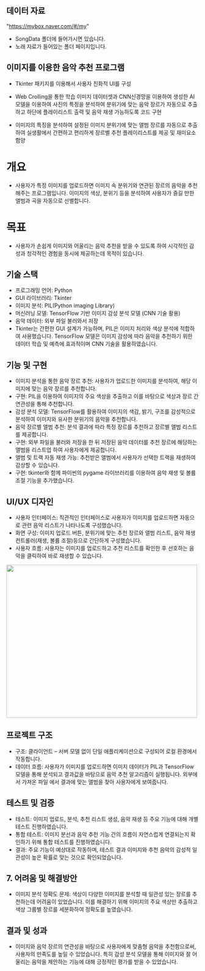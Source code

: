 ## 데이터 자료
"https://mybox.naver.com/#/my"
- SongData 폴더에 들어가시면 있습니다.
- 노래 자료가 들어있는 폴더 페이지입니다. 

## 이미지를 이용한 음악 추천 프로그램 ##
- Tkinter 패키지를 이용해서 사용자 친화적 UI를 구성
- Web Crolling을 통한 학습 이미지 데이터셋과 CNN신경망을 이용하여 생성한 AI 모델을 이용하여 사진의 특징을 분석하여 분위기에 맞는 음악 장르가 자동으로 추출하고 하단에 플레이리스트 출력 및 음악 재생 가능하도록 코드 구현

- 이미지의 특징을 분석하여 설정된 이미지 분위기에 맞는 앨범 장르를 자동으로 추출하여 실생활에서 간편하고 편리하게 장르별 추천 플레이리스트를 제공 및 재미요소 함양

# 개요
- 사용자가 특정 이미지를 업로드하면 이미지 속 분위기와 연관된 장르의 음악을 추천해주는 프로그램입니다. 이미지의 색상, 분위기 등을 분석하여 사용자가 즐길 만한 앨범과 곡을 자동으로 선별합니다.

# 목표
- 사용자가 손쉽게 이미지와 어울리는 음악 추천을 받을 수 있도록 하여 시각적인 감성과 청각적인 경험을 동시에 제공하는데 목적이 있습니다.

## 기술 스택
- 프로그래밍 언어: Python
- GUI 라이브러리: Tkinter
- 이미지 분석: PIL(Python imaging Library)
- 머신러닝 모델: TensorFlow 기반 이미지 감성 분석 모델 (CNN 기술 활용)
- 음악 데이터: 외부 파일 불러와서 저장
- Tkinter는 간편한 GUI 설계가 가능하며, PIL은 이미지 처리와 색상 분석에 적합하여 사용했습니다. TensorFlow 모델은 이미지 감성에 따라 음악을 추천하기 위한 데이터 학습 및 예측에 효과적이며 CNN 기술을 활용하였습니다.

## 기능 및 구현
- 이미지 분석을 통한 음악 장르 추천: 사용자가 업로드한 이미지를 분석하여, 해당 이미지에 맞는 음악 장르를 추천합니다.
- 구현: PIL을 이용하여 이미지의 주요 색상을 추출하고 이를 바탕으로 색상과 장르 간 연관성을 통해 추천합니다.
- 감성 분석 모델: TensorFlow를 활용하여 이미지의 색감, 밝기, 구조를 감성적으로 분석하여 이미지와 유사한 분위기의 음악을 추천합니다.
- 음악 장르별 앨범 추천: 분석 결과에 따라 특정 장르를 추천하고 장르별 앨범 리스트를 제공합니다.
- 구현: 외부 파일을 불러와 저장을 한 뒤 저장된 음악 데이터를 추천 장르에 해당하는 앨범을 리스트업 하여 사용자에게 제공합니다.
- 앨범 및 트랙 자동 재생 가능: 추천받은 앨범에서 사용자가 선택한 트랙을 재생하여 감상할 수 있습니다.
- 구현: tkinter와 함께 파이썬의 pygame 라이브러리를 이용하여 음악 재생 및 볼륨 조절 기능을 추가했습니다.

## UI/UX 디자인
- 사용자 인터페이스: 직관적인 인터페이스로 사용자가 이미지를 업로드하면 자동으로 관련 음악 리스트가 나타나도록 구성했습니다.
- 화면 구성: 이미지 업로드 버튼, 분위기에 맞는 추천 장르와 앨범 리스트, 음악 재생 컨트롤러(재생, 볼륨 조절)등으로 간단하게 구성했습니다.
- 사용자 흐름: 사용자는 이미지를 업로드하고 추천 리스트를 확인한 후 선호하는 음악을 클릭하여 바로 재생할 수 있습니다.

<img src = "https://github.com/user-attachments/assets/9e89ede2-4476-4a75-a432-0f893093c8f3" width="500px" height="400px">

## 프로젝트 구조
- 구조: 클라이언트 – 서버 모델 없이 단일 애플리케이션으로 구성되어 로컬 환경에서 작동합니다.
- 데이터 흐름: 사용자가 이미지를 업로드하면 이미지 데이터가 PIL과 TensorFlow 모델을 통해 분석되고 결과값을 바탕으로 음악 추천 알고리즘이 실행됩니다. 외부에서 가져온 파일
에서 결과에 맞는 앨범을 찾아 사용자에게 보여줍니다.


## 테스트 및 검증
- 테스트: 이미지 업로드, 분석, 추천 리스트 생성, 음악 재생 등 주요 기능에 대해 개별 테스트 진행하였습니다.
- 통합 테스트: 이미지 분선과 음악 추천 기능 간의 흐름이 자연스럽게 연결되는지 확인하기 위해 통합 테스트를 진행하였습니다.
- 결과: 주요 기능이 예상대로 작동하며, 테스트 결과 이미지와 추천 음악의 감성적 일관성이 높은 확률로 맞는 것으로 확인되었습니다.

## 7. 어려움 및 해결방안
- 이미지 분석 정확도 문제: 색상이 다양한 이미지를 분석할 때 일관성 있는 장르를 추천하는데 어려움이 있었습니다. 이를 해결하기 위해 이미지의 주요 색상만 추출하고 색상 그룹별 장르를 세분화하여 정확도를 높였습니다.


## 결과 및 성과
- 이미지와 음악 장르의 연관성을 바탕으로 사용자에게 맞춤형 음악을 추천함으로써, 사용자의 만족도를 높일 수 있었습니다. 특히 감성 분석 모델을 통해 이미지와 잘 어울리는 음악을 제안하는 기능에 대해 긍정적인 평가를 받을 수 있었습니다.
